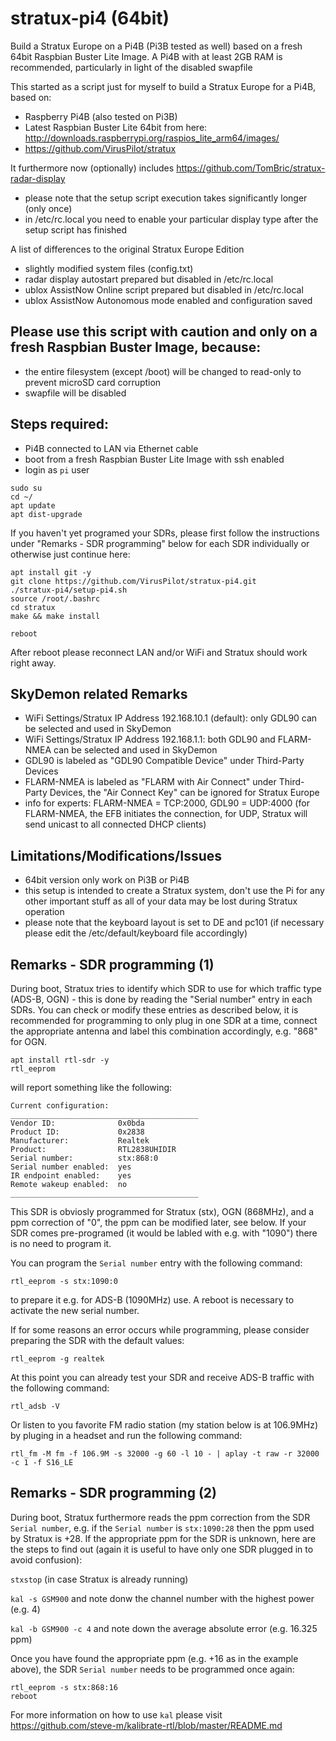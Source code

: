 # stratux-pi4 (64bit)
Build a Stratux Europe on a Pi4B (Pi3B tested as well) based on a fresh 64bit Raspbian Buster Lite Image.
A Pi4B with at least 2GB RAM is recommended, particularly in light of the disabled swapfile

This started as a script just for myself to build a Stratux Europe for a Pi4B, based on:
- Raspberry Pi4B (also tested on Pi3B)
- Latest Raspbian Buster Lite 64bit from here: http://downloads.raspberrypi.org/raspios_lite_arm64/images/
- https://github.com/VirusPilot/stratux

It furthermore now (optionally) includes https://github.com/TomBric/stratux-radar-display
- please note that the setup script execution takes significantly longer (only once)
- in /etc/rc.local you need to enable your particular display type after the setup script has finished

A list of differences to the original Stratux Europe Edition
- slightly modified system files (config.txt)
- radar display autostart prepared but disabled in /etc/rc.local
- ublox AssistNow Online script prepared but disabled in /etc/rc.local
- ublox AssistNow Autonomous mode enabled and configuration saved

## Please use this script with caution and only on a fresh Raspbian Buster Image, because:
- the entire filesystem (except /boot) will be changed to read-only to prevent microSD card corruption
- swapfile will be disabled

## Steps required:
- Pi4B connected to LAN via Ethernet cable
- boot from a fresh Raspbian Buster Lite Image with ssh enabled
- login as `pi` user
```
sudo su
cd ~/
apt update
apt dist-upgrade
```
If you haven't yet programed your SDRs, please first follow the instructions under "Remarks - SDR programming" below for each SDR individually or otherwise just continue here:
```
apt install git -y
git clone https://github.com/VirusPilot/stratux-pi4.git
./stratux-pi4/setup-pi4.sh
source /root/.bashrc
cd stratux
make && make install
```
```
reboot
```

After reboot please reconnect LAN and/or WiFi and Stratux should work right away.

## SkyDemon related Remarks
- WiFi Settings/Stratux IP Address 192.168.10.1 (default): only GDL90 can be selected and used in SkyDemon
- WiFi Settings/Stratux IP Address 192.168.1.1: both GDL90 and FLARM-NMEA can be selected and used in SkyDemon
- GDL90 is labeled as "GDL90 Compatible Device" under Third-Party Devices
- FLARM-NMEA is labeled as "FLARM with Air Connect" under Third-Party Devices, the "Air Connect Key" can be ignored for Stratux Europe
- info for experts: FLARM-NMEA = TCP:2000, GDL90 = UDP:4000 (for FLARM-NMEA, the EFB initiates the connection, for UDP, Stratux will send unicast to all connected DHCP clients)

## Limitations/Modifications/Issues
- 64bit version only work on Pi3B or Pi4B
- this setup is intended to create a Stratux system, don't use the Pi for any other important stuff as all of your data may be lost during Stratux operation
- please note that the keyboard layout is set to DE and pc101 (if necessary please edit the /etc/default/keyboard file accordingly)

## Remarks - SDR programming (1)
During boot, Stratux tries to identify which SDR to use for which traffic type (ADS-B, OGN) - this is done by reading the "Serial number" entry in each SDRs. You can check or modify these entries as described below, it is recommended for programming to only plug in one SDR at a time, connect the appropriate antenna and label this combination accordingly, e.g. "868" for OGN.
```
apt install rtl-sdr -y
rtl_eeprom
```
will report something like the following:
```
Current configuration:
__________________________________________
Vendor ID:              0x0bda
Product ID:             0x2838
Manufacturer:           Realtek
Product:                RTL2838UHIDIR
Serial number:          stx:868:0
Serial number enabled:  yes
IR endpoint enabled:    yes
Remote wakeup enabled:  no
__________________________________________
```
This SDR is obviosly programmed for Stratux (stx), OGN (868MHz), and a ppm correction of "0", the ppm can be modified later, see below. If your SDR comes pre-programed (it would be labled with e.g. with "1090") there is no need to program it.

You can program the `Serial number` entry with the following command:
```
rtl_eeprom -s stx:1090:0
```
to prepare it e.g. for ADS-B (1090MHz) use. A reboot is necessary to activate the new serial number.

If for some reasons an error occurs while programming, please consider preparing the SDR with the default values:
```
rtl_eeprom -g realtek
```
At this point you can already test your SDR and receive ADS-B traffic with the following command:
```
rtl_adsb -V
```
Or listen to you favorite FM radio station (my station below is at 106.9MHz) by pluging in a headset and run the following command:
```
rtl_fm -M fm -f 106.9M -s 32000 -g 60 -l 10 - | aplay -t raw -r 32000 -c 1 -f S16_LE
```
## Remarks - SDR programming (2)
During boot, Stratux furthermore reads the ppm correction from the SDR `Serial number`, e.g. if the `Serial number` is `stx:1090:28` then the ppm used by Stratux is +28. If the appropriate ppm for the SDR is unknown, here are the steps to find out (again it is useful to have only one SDR plugged in to avoid confusion):

`stxstop` (in case Stratux is already running)

`kal -s GSM900` and note donw the channel number with the highest power (e.g. 4)

`kal -b GSM900 -c 4` and note down the average absolute error (e.g. 16.325 ppm)

Once you have found the appropriate ppm (e.g. +16 as in the example above), the SDR `Serial number` needs to be programmed once again:
```
rtl_eeprom -s stx:868:16
reboot
```
For more information on how to use `kal` please visit https://github.com/steve-m/kalibrate-rtl/blob/master/README.md
